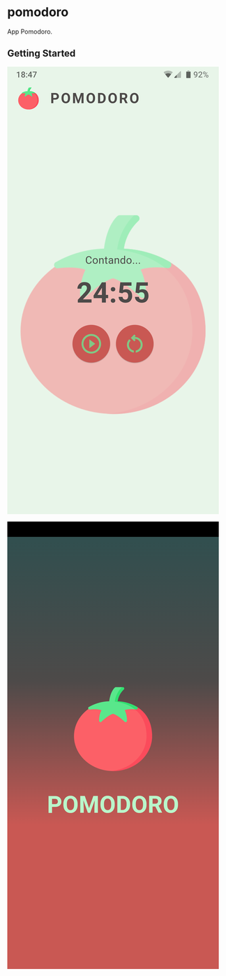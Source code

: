 # pomodoro

App Pomodoro.

## Getting Started


![Screenshot_20240527-184739.png](assets%2FScreenshot_20240527-184739.png)
    
![Screenshot_20240527-185129.png](assets%2FScreenshot_20240527-185129.png)